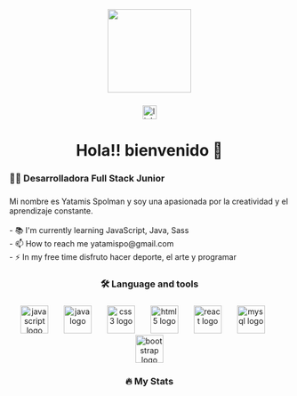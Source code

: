 <div align="center">
  <img height="150" src="https://media1.giphy.com/media/Qc0BxWM9TxljvJug2x/200w.webp?cid=ecf05e47jrwxi52ln4b03y01fvdpzrsos5t9zbpa43fghpil&ep=v1_gifs_search&rid=200w.webp&ct=g"  />
</div>

###

<div align="center">
  <a href="https://www.linkedin.com/in/yatamis-spolman-89b243267/" target="_blank">
    <img src="https://img.shields.io/static/v1?message=LinkedIn&logo=linkedin&label=&color=0077B5&logoColor=white&labelColor=&style=for-the-badge" height="25" alt="linkedin logo"  />
  </a>
</div>

###

<h1 align="center">Hola!! bienvenido 👋</h1>

###

<h3 align="left">👩‍💻  Desarrolladora Full Stack Junior</h3>

###

<p align="left">Mi nombre es Yatamis Spolman y soy una apasionada por la creatividad y el aprendizaje constante.<br><br>- 📚 I'm currently learning JavaScript, Java, Sass<br>- 📫 How to reach me yatamispo@gmail.com<br>- ⚡ In my free time disfruto hacer deporte, el arte y programar</p>

###

<h3 align="center">🛠 Language and tools</h3>

###

<div align="center">
  <img src="https://cdn.jsdelivr.net/gh/devicons/devicon/icons/javascript/javascript-original.svg" height="50" alt="javascript logo"  />
  <img width="20" />
  <img src="https://cdn.jsdelivr.net/gh/devicons/devicon/icons/java/java-original.svg" height="50" alt="java logo"  />
  <img width="20" />
  <img src="https://cdn.jsdelivr.net/gh/devicons/devicon/icons/css3/css3-original.svg" height="50" alt="css3 logo"  />
  <img width="20" />
  <img src="https://cdn.jsdelivr.net/gh/devicons/devicon/icons/html5/html5-original.svg" height="50" alt="html5 logo"  />
  <img width="20" />
  <img src="https://cdn.jsdelivr.net/gh/devicons/devicon/icons/react/react-original.svg" height="50" alt="react logo"  />
  <img width="20" />
  <img src="https://cdn.jsdelivr.net/gh/devicons/devicon/icons/mysql/mysql-original.svg" height="50" alt="mysql logo"  />
  <img width="20" />
  <img src="https://skillicons.dev/icons?i=bootstrap" height="50" alt="bootstrap logo"  />
</div>

###

<h3 align="center">🔥   My Stats</h3>

###

